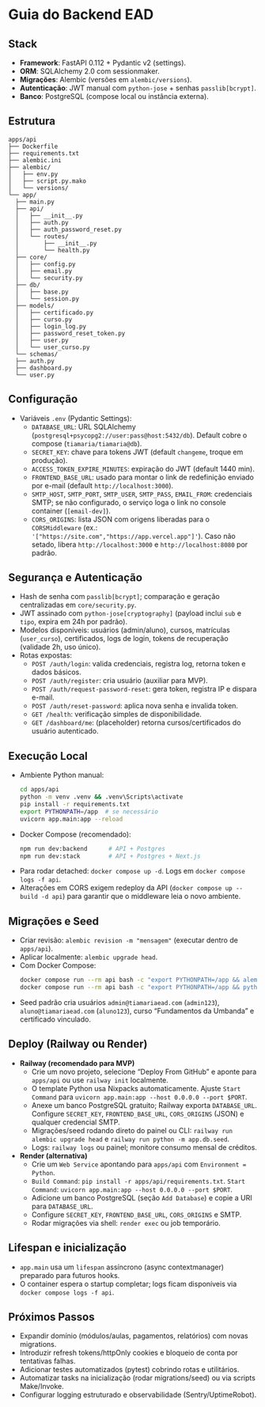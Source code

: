 # Guia do Backend EAD

## Stack
- **Framework**: FastAPI 0.112 + Pydantic v2 (settings).
- **ORM**: SQLAlchemy 2.0 com sessionmaker.
- **Migrações**: Alembic (versões em `alembic/versions`).
- **Autenticação**: JWT manual com `python-jose` + senhas `passlib[bcrypt]`.
- **Banco**: PostgreSQL (compose local ou instância externa).

## Estrutura
```
apps/api
├── Dockerfile
├── requirements.txt
├── alembic.ini
├── alembic/
│   ├── env.py
│   ├── script.py.mako
│   └── versions/
└── app/
  ├── main.py
  ├── api/
  │   ├── __init__.py
  │   ├── auth.py
  │   ├── auth_password_reset.py
  │   └── routes/
  │       ├── __init__.py
  │       └── health.py
  ├── core/
  │   ├── config.py
  │   ├── email.py
  │   └── security.py
  ├── db/
  │   ├── base.py
  │   └── session.py
  ├── models/
  │   ├── certificado.py
  │   ├── curso.py
  │   ├── login_log.py
  │   ├── password_reset_token.py
  │   ├── user.py
  │   └── user_curso.py
  └── schemas/
  ├── auth.py
  ├── dashboard.py
  └── user.py
```

## Configuração
- Variáveis `.env` (Pydantic Settings):
  - `DATABASE_URL`: URL SQLAlchemy (`postgresql+psycopg2://user:pass@host:5432/db`). Default cobre o compose (`tiamaria/tiamaria@db`).
  - `SECRET_KEY`: chave para tokens JWT (default `changeme`, troque em produção).
  - `ACCESS_TOKEN_EXPIRE_MINUTES`: expiração do JWT (default 1440 min).
  - `FRONTEND_BASE_URL`: usado para montar o link de redefinição enviado por e-mail (default `http://localhost:3000`).
  - `SMTP_HOST`, `SMTP_PORT`, `SMTP_USER`, `SMTP_PASS`, `EMAIL_FROM`: credenciais SMTP; se não configurado, o serviço loga o link no console container (`[email-dev]`).
  - `CORS_ORIGINS`: lista JSON com origens liberadas para o `CORSMiddleware` (ex.: `'["https://site.com","https://app.vercel.app"]'`). Caso não setado, libera `http://localhost:3000` e `http://localhost:8080` por padrão.

## Segurança e Autenticação
- Hash de senha com `passlib[bcrypt]`; comparação e geração centralizadas em `core/security.py`.
- JWT assinado com `python-jose[cryptography]` (payload inclui `sub` e `tipo`, expira em 24h por padrão).
- Modelos disponíveis: usuários (admin/aluno), cursos, matrículas (`user_curso`), certificados, logs de login, tokens de recuperação (validade 2h, uso único).
- Rotas expostas:
  - `POST /auth/login`: valida credenciais, registra log, retorna token e dados básicos.
  - `POST /auth/register`: cria usuário (auxiliar para MVP).
  - `POST /auth/request-password-reset`: gera token, registra IP e dispara e-mail.
  - `POST /auth/reset-password`: aplica nova senha e invalida token.
  - `GET /health`: verificação simples de disponibilidade.
  - `GET /dashboard/me`: (placeholder) retorna cursos/certificados do usuário autenticado.

## Execução Local
- Ambiente Python manual:
  ```bash
  cd apps/api
  python -m venv .venv && .venv\Scripts\activate
  pip install -r requirements.txt
  export PYTHONPATH=/app  # se necessário
  uvicorn app.main:app --reload
  ```
- Docker Compose (recomendado):
  ```bash
  npm run dev:backend      # API + Postgres
  npm run dev:stack        # API + Postgres + Next.js
  ```
- Para rodar detached: `docker compose up -d`. Logs em `docker compose logs -f api`.
- Alterações em CORS exigem redeploy da API (`docker compose up --build -d api`) para garantir que o middleware leia o novo ambiente.

## Migrações e Seed
- Criar revisão: `alembic revision -m "mensagem"` (executar dentro de `apps/api`).
- Aplicar localmente: `alembic upgrade head`.
- Com Docker Compose:
  ```bash
  docker compose run --rm api bash -c "export PYTHONPATH=/app && alembic upgrade head"
  docker compose run --rm api bash -c "export PYTHONPATH=/app && python -m app.db.seed"
  ```
- Seed padrão cria usuários `admin@tiamariaead.com` (`admin123`), `aluno@tiamariaead.com` (`aluno123`), curso “Fundamentos da Umbanda” e certificado vinculado.

## Deploy (Railway ou Render)
- **Railway (recomendado para MVP)**
  - Crie um novo projeto, selecione “Deploy From GitHub” e aponte para `apps/api` ou use `railway init` localmente.
  - O template Python usa Nixpacks automaticamente. Ajuste `Start Command` para `uvicorn app.main:app --host 0.0.0.0 --port $PORT`.
  - Anexe um banco PostgreSQL gratuito; Railway exporta `DATABASE_URL`. Configure `SECRET_KEY`, `FRONTEND_BASE_URL`, `CORS_ORIGINS` (JSON) e qualquer credencial SMTP.
  - Migrações/seed rodando direto do painel ou CLI: `railway run alembic upgrade head` e `railway run python -m app.db.seed`.
  - Logs: `railway logs` ou painel; monitore consumo mensal de créditos.
- **Render (alternativa)**
  - Crie um `Web Service` apontando para `apps/api` com `Environment = Python`.
  - `Build Command`: `pip install -r apps/api/requirements.txt`. `Start Command`: `uvicorn app.main:app --host 0.0.0.0 --port $PORT`.
  - Adicione um banco PostgreSQL (seção `Add Database`) e copie a URI para `DATABASE_URL`.
  - Configure `SECRET_KEY`, `FRONTEND_BASE_URL`, `CORS_ORIGINS` e SMTP.
  - Rodar migrações via shell: `render exec` ou job temporário.

## Lifespan e inicialização
- `app.main` usa um `lifespan` assíncrono (async contextmanager) preparado para futuros hooks.
- O container espera o startup completar; logs ficam disponíveis via `docker compose logs -f api`.

## Próximos Passos
- Expandir domínio (módulos/aulas, pagamentos, relatórios) com novas migrations.
- Introduzir refresh tokens/httpOnly cookies e bloqueio de conta por tentativas falhas.
- Adicionar testes automatizados (pytest) cobrindo rotas e utilitários.
- Automatizar tasks na inicialização (rodar migrations/seed) ou via scripts Make/Invoke.
- Configurar logging estruturado e observabilidade (Sentry/UptimeRobot).
